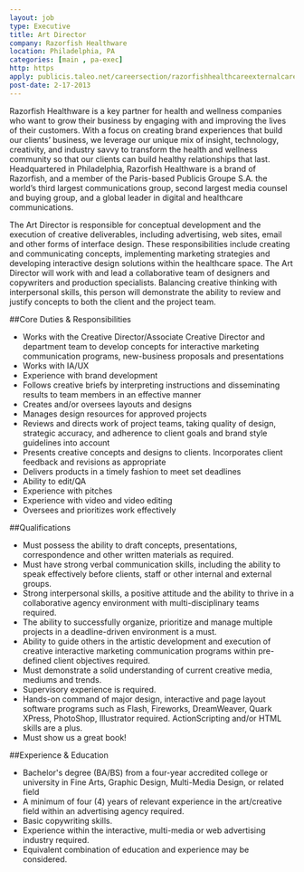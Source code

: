 ```yaml
---
layout: job
type: Executive
title: Art Director
company: Razorfish Healthware
location: Philadelphia, PA
categories: [main , pa-exec]
http: https
apply: publicis.taleo.net/careersection/razorfishhealthcareexternalcareersection/jobdetail.ftl?job=167621
post-date: 2-17-2013
---
```


Razorfish Healthware is a key partner for health and wellness companies who want to grow their business by engaging with and improving the lives of their customers.  With a focus on creating brand experiences that build our clients’ business, we leverage our unique mix of insight, technology, creativity, and industry savvy to transform the health and wellness community so that our clients can build healthy relationships that last. Headquartered in Philadelphia, Razorfish Healthware is a brand of Razorfish, and a member of the Paris-based Publicis Groupe S.A. the world’s third largest communications group, second largest media counsel and buying group, and a global leader in digital and healthcare communications.

The Art Director is responsible for conceptual development and the execution of creative deliverables, including advertising, web sites, email and other forms of interface design. These responsibilities include creating and communicating concepts, implementing marketing strategies and developing interactive design solutions within the healthcare space. The Art Director will work with and lead a collaborative team of designers and copywriters and production specialists.  Balancing creative thinking with interpersonal skills, this person will demonstrate the ability to review and justify concepts to both the client and the project team.

##Core Duties & Responsibilities

* Works with the Creative Director/Associate Creative Director and department team to develop concepts for interactive marketing communication programs, new-business proposals and presentations
* Works with IA/UX
* Experience with brand development
* Follows creative briefs by interpreting instructions and disseminating results to team members in an effective manner
* Creates and/or oversees layouts and designs
* Manages design resources for approved projects
* Reviews and directs work of project teams, taking quality of design, strategic accuracy, and adherence to client goals and brand style guidelines into account
* Presents creative concepts and designs to clients.  Incorporates client feedback and revisions as appropriate
* Delivers products in a timely fashion to meet set deadlines
* Ability to edit/QA
* Experience with pitches
* Experience with video and video editing
* Oversees and prioritizes work effectively

##Qualifications

* Must possess the ability to draft concepts, presentations, correspondence and other written materials as required. 
* Must have strong verbal communication skills, including the ability to speak effectively before clients, staff or other internal and external groups. 
* Strong interpersonal skills, a positive attitude and the ability to thrive in a collaborative agency environment with multi-disciplinary teams required.
* The ability to successfully organize, prioritize and manage multiple projects in a deadline-driven environment is a must. 
* Ability to guide others in the artistic development and execution of creative interactive marketing communication programs within pre-defined client objectives required. 
* Must demonstrate a solid understanding of current creative media, mediums and trends. 
* Supervisory experience is required. 
* Hands-on command of major design, interactive and page layout software programs such as Flash, Fireworks, DreamWeaver, Quark XPress, PhotoShop, Illustrator required.  ActionScripting and/or HTML skills are a plus.
* Must show us a great book!
 
##Experience & Education

* Bachelor's degree (BA/BS) from a four-year accredited college or university in Fine Arts, Graphic Design, Multi-Media Design, or related field
* A minimum of four (4) years of relevant experience in the art/creative field within an advertising agency required.
* Basic copywriting skills.
* Experience within the interactive, multi-media or web advertising industry required.
* Equivalent combination of education and experience may be considered.